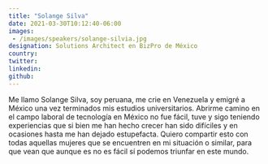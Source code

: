 ```yaml
---
title: "Solange Silva"
date: 2021-03-30T10:12:40-06:00
images: 
 - /images/speakers/solange-silvia.jpg
designation: Solutions Architect en BizPro de México
country: 
twitter: 
linkedin: 
github: 
---
```


Me llamo Solange Silva, soy peruana, me crie en Venezuela y emigré a México una vez terminados mis estudios universitarios. Abrirme camino en el campo laboral de tecnología en México no fue fácil, tuve y sigo teniendo experiencias que si bien me han hecho crecer han sido difíciles y en ocasiones hasta me han dejado estupefacta. Quiero compartir esto con todas aquellas mujeres que se encuentren en mi situación o similar, para que vean que aunque es no es fácil sí podemos triunfar en este mundo.


